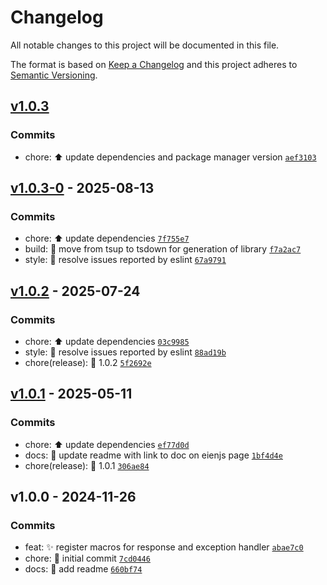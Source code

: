 # Changelog

All notable changes to this project will be documented in this file.

The format is based on [Keep a Changelog](https://keepachangelog.com/en/1.0.0/)
and this project adheres to [Semantic Versioning](https://semver.org/spec/v2.0.0.html).

## [v1.0.3](https://luffynando.github.com/eienjs/adonisjs-jsend/compare/v1.0.3-0...v1.0.3)

### Commits

- chore: :arrow_up: update dependencies and package manager version [`aef3103`](https://luffynando.github.com/eienjs/adonisjs-jsend/commit/aef3103cdd588cc9fde29bc8566f8779d310e29d)

## [v1.0.3-0](https://luffynando.github.com/eienjs/adonisjs-jsend/compare/v1.0.2...v1.0.3-0) - 2025-08-13

### Commits

- chore: :arrow_up: update dependencies [`7f755e7`](https://luffynando.github.com/eienjs/adonisjs-jsend/commit/7f755e723f4ac005ca880eca51e0d4662625b7aa)
- build: :construction_worker: move from tsup to tsdown for generation of library [`f7a2ac7`](https://luffynando.github.com/eienjs/adonisjs-jsend/commit/f7a2ac7d2832f44944a1ea349522284c3e943f2f)
- style: :rotating_light: resolve issues reported by eslint [`67a9791`](https://luffynando.github.com/eienjs/adonisjs-jsend/commit/67a9791a44c1090a5243a92836e5a239799bd23c)

## [v1.0.2](https://luffynando.github.com/eienjs/adonisjs-jsend/compare/v1.0.1...v1.0.2) - 2025-07-24

### Commits

- chore: :arrow_up: update dependencies [`03c9985`](https://luffynando.github.com/eienjs/adonisjs-jsend/commit/03c9985a0dd7f7ad7eeea921900a876506dc4e5f)
- style: :rotating_light: resolve issues reported by eslint [`88ad19b`](https://luffynando.github.com/eienjs/adonisjs-jsend/commit/88ad19b5a90c016ebe0d44d200187609adb32672)
- chore(release): :tada: 1.0.2 [`5f2692e`](https://luffynando.github.com/eienjs/adonisjs-jsend/commit/5f2692e27f52981d56f9a87cdc742319964552b5)

## [v1.0.1](https://luffynando.github.com/eienjs/adonisjs-jsend/compare/v1.0.0...v1.0.1) - 2025-05-11

### Commits

- chore: :arrow_up: update dependencies [`ef77d0d`](https://luffynando.github.com/eienjs/adonisjs-jsend/commit/ef77d0d49479a795ac16d69e5365b9239d2b9a6d)
- docs: :memo: update readme with link to doc on eienjs page [`1bf4d4e`](https://luffynando.github.com/eienjs/adonisjs-jsend/commit/1bf4d4e54e832485fdcccc91d6cf10d6ca6fdb2b)
- chore(release): :tada: 1.0.1 [`306ae84`](https://luffynando.github.com/eienjs/adonisjs-jsend/commit/306ae841e0f41f96b2cdfbe6995aa0efb9f168f8)

## v1.0.0 - 2024-11-26

### Commits

- feat: :sparkles: register macros for response and exception handler [`abae7c0`](https://luffynando.github.com/eienjs/adonisjs-jsend/commit/abae7c0aa0443084a4b80847b6efb34f8785f0ef)
- chore: :tada: initial commit [`7cd0446`](https://luffynando.github.com/eienjs/adonisjs-jsend/commit/7cd0446963381265a6c4812d82b45551ad955691)
- docs: :memo: add readme [`660bf74`](https://luffynando.github.com/eienjs/adonisjs-jsend/commit/660bf747be93b99cf1c4e7e65ba0a5fe1217fee2)
